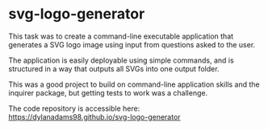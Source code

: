 # svg-logo-generator

This task was to create a command-line executable application that generates a SVG logo image using input from questions asked to the user.

The application is easily deployable using simple commands, and is structured in a way that outputs all SVGs into one output folder.

This was a good project to build on command-line application skills and the inquirer package, but getting tests to work was a challenge.

The code repository is accessible here: https://dylanadams98.github.io/svg-logo-generator